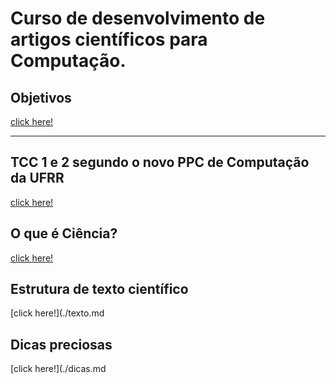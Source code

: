 # Curso de desenvolvimento de artigos científicos para Computação.
## Objetivos
[click here!](./objectives.md)

---

## TCC 1 e 2 segundo o novo PPC de Computação da UFRR
 [click here!](./tcc.md)
## O que é Ciência?
 [click here!](./ciencia.md)
## Estrutura de texto científico
 [click here!](./texto.md
## Dicas preciosas
 [click here!](./dicas.md